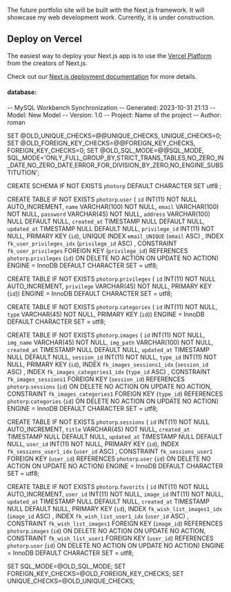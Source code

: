 The future portfolio site will be built with the Next.js framework. 
It will showcase my web development work. 
Currently, it is under construction.


## Deploy on Vercel

The easiest way to deploy your Next.js app is to use the [Vercel Platform](https://vercel.com/new?utm_medium=default-template&filter=next.js&utm_source=create-next-app&utm_campaign=create-next-app-readme) from the creators of Next.js.

Check out our [Next.js deployment documentation](https://nextjs.org/docs/deployment) for more details.


#### database:

-- MySQL Workbench Synchronization
-- Generated: 2023-10-31 21:13
-- Model: New Model
-- Version: 1.0
-- Project: Name of the project
-- Author: roman

SET @OLD_UNIQUE_CHECKS=@@UNIQUE_CHECKS, UNIQUE_CHECKS=0;
SET @OLD_FOREIGN_KEY_CHECKS=@@FOREIGN_KEY_CHECKS, FOREIGN_KEY_CHECKS=0;
SET @OLD_SQL_MODE=@@SQL_MODE, SQL_MODE='ONLY_FULL_GROUP_BY,STRICT_TRANS_TABLES,NO_ZERO_IN_DATE,NO_ZERO_DATE,ERROR_FOR_DIVISION_BY_ZERO,NO_ENGINE_SUBSTITUTION';

CREATE SCHEMA IF NOT EXISTS `photorp` DEFAULT CHARACTER SET utf8 ;

CREATE TABLE IF NOT EXISTS `photorp`.`user` (
  `id` INT(11) NOT NULL AUTO_INCREMENT,
  `name` VARCHAR(100) NOT NULL,
  `email` VARCHAR(100) NOT NULL,
  `password` VARCHAR(45) NOT NULL,
  `address` VARCHAR(100) NULL DEFAULT NULL,
  `created_at` TIMESTAMP NULL DEFAULT NULL,
  `updated_at` TIMESTAMP NULL DEFAULT NULL,
  `privilege_id` INT(11) NOT NULL,
  PRIMARY KEY (`id`),
  UNIQUE INDEX `email_UNIQUE` (`email` ASC) ,
  INDEX `fk_user_privileges_idx` (`privilege_id` ASC) ,
  CONSTRAINT `fk_user_privileges`
    FOREIGN KEY (`privilege_id`)
    REFERENCES `photorp`.`privileges` (`id`)
    ON DELETE NO ACTION
    ON UPDATE NO ACTION)
ENGINE = InnoDB
DEFAULT CHARACTER SET = utf8;

CREATE TABLE IF NOT EXISTS `photorp`.`privileges` (
  `id` INT(11) NOT NULL AUTO_INCREMENT,
  `privilege` VARCHAR(45) NOT NULL,
  PRIMARY KEY (`id`))
ENGINE = InnoDB
DEFAULT CHARACTER SET = utf8;

CREATE TABLE IF NOT EXISTS `photorp`.`categories` (
  `id` INT(11) NOT NULL,
  `type` VARCHAR(45) NOT NULL,
  PRIMARY KEY (`id`))
ENGINE = InnoDB
DEFAULT CHARACTER SET = utf8;

CREATE TABLE IF NOT EXISTS `photorp`.`images` (
  `id` INT(11) NOT NULL,
  `img_name` VARCHAR(45) NOT NULL,
  `img_path` VARCHAR(100) NOT NULL,
  `created_at` TIMESTAMP NULL DEFAULT NULL,
  `updated_at` TIMESTAMP NULL DEFAULT NULL,
  `session_id` INT(11) NOT NULL,
  `type_id` INT(11) NOT NULL,
  PRIMARY KEY (`id`),
  INDEX `fk_images_sessions1_idx` (`session_id` ASC) ,
  INDEX `fk_images_categories1_idx` (`type_id` ASC) ,
  CONSTRAINT `fk_images_sessions1`
    FOREIGN KEY (`session_id`)
    REFERENCES `photorp`.`sessions` (`id`)
    ON DELETE NO ACTION
    ON UPDATE NO ACTION,
  CONSTRAINT `fk_images_categories1`
    FOREIGN KEY (`type_id`)
    REFERENCES `photorp`.`categories` (`id`)
    ON DELETE NO ACTION
    ON UPDATE NO ACTION)
ENGINE = InnoDB
DEFAULT CHARACTER SET = utf8;

CREATE TABLE IF NOT EXISTS `photorp`.`sessions` (
  `id` INT(11) NOT NULL AUTO_INCREMENT,
  `title` VARCHAR(45) NOT NULL,
  `created_at` TIMESTAMP NULL DEFAULT NULL,
  `updated_at` TIMESTAMP NULL DEFAULT NULL,
  `user_id` INT(11) NOT NULL,
  PRIMARY KEY (`id`),
  INDEX `fk_sessions_user1_idx` (`user_id` ASC) ,
  CONSTRAINT `fk_sessions_user1`
    FOREIGN KEY (`user_id`)
    REFERENCES `photorp`.`user` (`id`)
    ON DELETE NO ACTION
    ON UPDATE NO ACTION)
ENGINE = InnoDB
DEFAULT CHARACTER SET = utf8;

CREATE TABLE IF NOT EXISTS `photorp`.`favorits` (
  `id` INT(11) NOT NULL AUTO_INCREMENT,
  `user_id` INT(11) NOT NULL,
  `image_id` INT(11) NOT NULL,
  `updated_at` TIMESTAMP NULL DEFAULT NULL,
  `created_at` TIMESTAMP NULL DEFAULT NULL,
  PRIMARY KEY (`id`),
  INDEX `fk_wish_list_images1_idx` (`image_id` ASC) ,
  INDEX `fk_wish_list_user1_idx` (`user_id` ASC) ,
  CONSTRAINT `fk_wish_list_images1`
    FOREIGN KEY (`image_id`)
    REFERENCES `photorp`.`images` (`id`)
    ON DELETE NO ACTION
    ON UPDATE NO ACTION,
  CONSTRAINT `fk_wish_list_user1`
    FOREIGN KEY (`user_id`)
    REFERENCES `photorp`.`user` (`id`)
    ON DELETE NO ACTION
    ON UPDATE NO ACTION)
ENGINE = InnoDB
DEFAULT CHARACTER SET = utf8;


SET SQL_MODE=@OLD_SQL_MODE;
SET FOREIGN_KEY_CHECKS=@OLD_FOREIGN_KEY_CHECKS;
SET UNIQUE_CHECKS=@OLD_UNIQUE_CHECKS;
